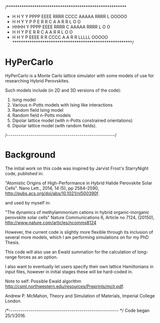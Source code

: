 /********************************************************
* H  H Y   Y PPPP EEEE RRRR CCCC AAAAA RRRR L     OOOOO
* H  H  Y Y  P  P E    R  R C    A   A R  R L     O   O
* HHHH   Y   PPPP EEEE RRRR C    AAAAA RRRR L     O   O
* H  H   Y   P    E    R R  C    A   A R R  L     O   O
* H  H   Y   P    EEEE R  R CCCC A   A R  R LLLLL OOOOO  
********************************************************/

# HyPerCarlo 

HyPerCarlo is a Monte Carlo lattice simulator with some models of use
for researching Hybrid Perovskites. 

Such models include (in 2D and 3D versions of the code):

1) Ising model
2) Various n-Potts models with Ising like interactions
3) Random field Ising model
4) Random field n-Potts models
5) Dipolar lattice model (with n-Potts constrained orientations)
6) Dipolar lattice model (with random fields).

/*-------------------------------------------------------*/
# Background

The initial work on this code was inspired by Jarvist Frost's StarryNight code, published in:

"Atomistic Origins of High-Performance in Hybrid Halide Perovskite Solar Cells".
Nano Lett., 2014, 14 (5), pp 2584–2590, http://pubs.acs.org/doi/abs/10.1021/nl500390f.

and used by myself in:

"The dynamics of methylammonium cations in hybrid organic-inorganic perovskite solar cells"
Nature Communications 6, Article no 7124, (20150), http://www.nature.com/articles/ncomms8124
 
However, the current code is slightly more flexible through its inclusion of several more models,
which I am performing simulations on for my PhD Thesis.

This code will also use an Ewald summation for the calculation of long-range forces as an option.

I also want to eventually let users specify their own lattice Hamiltonians in input files, however 
in initial stages these will be hard-coded in. 

Note to self: Possible Ewald algorithm
http://csml.northwestern.edu/resources/Preprints/mclr.pdf.

Andrew P. McMahon, 
Theory and Simulation of Materials, 
Imperial College London.

/*-------------------------------------------------------- */
Code began 25/1/2016.
